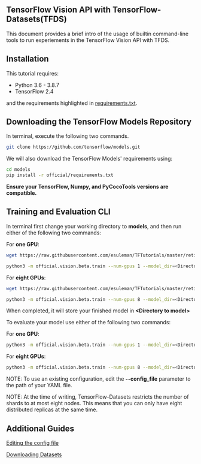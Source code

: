 ## TensorFlow Vision API with TensorFlow-Datasets(TFDS)

This document provides a brief intro of the usage of builtin command-line tools to run experiements 
in the TensorFlow Vision API with TFDS.

## Installation

This tutorial requires:

- Python 3.6 - 3.8.7
- TensorFlow 2.4

and the requirements highlighted in [requirements.txt](https://github.com/tensorflow/models/blob/master/official/requirements.txt).

## Downloading the TensorFlow Models Repository

In terminal, execute the following two commands. 

```bash
git clone https://github.com/tensorflow/models.git
```

We will also download the TensorFlow Models' requirements using:

```bash
cd models
pip install -r official/requirements.txt
```

**Ensure your TensorFlow, Numpy, and PyCocoTools versions are compatible.**

## Training and Evaluation CLI

In terminal first change your working directory to **models**, and then run either of the following two commands:

For **one GPU**:

```bash
wget https://raw.githubusercontent.com/esuleman/TFTutorials/master/retinanet_tfds_one_gpu.yaml

python3 -m official.vision.beta.train --num-gpus 1 --model_dir=<Directory to model> --mode=train_eval --experiment=retinanet_resnetfpn_coco --config_file="retinanet_tfds_one_gpu.yaml"
```

For **eight GPUs**:

```bash
wget https://raw.githubusercontent.com/esuleman/TFTutorials/master/retinanet_tfds_eight_gpu.yaml

python3 -m official.vision.beta.train --num-gpus 8 --model_dir=<Directory to model> --mode=train_eval --experiment=retinanet_resnetfpn_coco --config_file="retinanet_tfds_eight_gpu.yaml"
```

When completed, it will store your finished model in **\<Directory to model\>**

To evaluate your model use either of the following two commands:

For **one GPU**:

```bash
python3 -m official.vision.beta.train --num-gpus 1 --model_dir=<Directory to model> --mode=eval --experiment=retinanet_resnetfpn_coco --config_file="retinanet_tfds_one_gpu.yaml"
```

For **eight GPUs**:

```bash
python3 -m official.vision.beta.train --num-gpus 8 --model_dir=<Directory to model> --mode=eval --experiment=retinanet_resnetfpn_coco --config_file="retinanet_tfds_eight_gpu.yaml"
```

NOTE: To use an existing configuration, edit the **--config_file** parameter to the path of your YAML file.

NOTE: At the time of writing, TensorFlow-Datasets restricts the number of shards to at most eight nodes. This means that you can only have eight distributed replicas at the same time.

## Additional Guides

[Editing the config file](https://github.com/esuleman/TFTutorials/blob/master/Editing_YAML.md)

[Downloading Datasets](https://github.com/esuleman/TFTutorials/blob/master/downloading_datasets.md)
